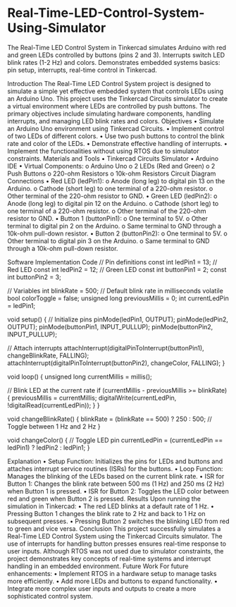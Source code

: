 # Real-Time-LED-Control-System-Using-Simulator
The Real-Time LED Control System in Tinkercad simulates Arduino with red and green LEDs controlled by buttons (pins 2 and 3). Interrupts switch LED blink rates (1-2 Hz) and colors. Demonstrates embedded systems basics: pin setup, interrupts, real-time control in Tinkercad.

Introduction
The Real-Time LED Control System project is designed to simulate a simple yet effective embedded system that controls LEDs using an Arduino Uno. This project uses the Tinkercad Circuits simulator to create a virtual environment where LEDs are controlled by push buttons. The primary objectives include simulating hardware components, handling interrupts, and managing LED blink rates and colors.
Objectives
•	Simulate an Arduino Uno environment using Tinkercad Circuits.
•	Implement control of two LEDs of different colors.
•	Use two push buttons to control the blink rate and color of the LEDs.
•	Demonstrate effective handling of interrupts.
•	Implement the functionalities without using RTOS due to simulator constraints.
Materials and Tools
•	Tinkercad Circuits Simulator
•	Arduino IDE
•	Virtual Components:
o	Arduino Uno
o	2 LEDs (Red and Green)
o	2 Push Buttons
o	220-ohm Resistors
o	10k-ohm Resistors
Circuit Diagram
Connections
•	Red LED (ledPin1):
o	Anode (long leg) to digital pin 13 on the Arduino.
o	Cathode (short leg) to one terminal of a 220-ohm resistor.
o	Other terminal of the 220-ohm resistor to GND.
•	Green LED (ledPin2):
o	Anode (long leg) to digital pin 12 on the Arduino.
o	Cathode (short leg) to one terminal of a 220-ohm resistor.
o	Other terminal of the 220-ohm resistor to GND.
•	Button 1 (buttonPin1):
o	One terminal to 5V.
o	Other terminal to digital pin 2 on the Arduino.
o	Same terminal to GND through a 10k-ohm pull-down resistor.
•	Button 2 (buttonPin2):
o	One terminal to 5V.
o	Other terminal to digital pin 3 on the Arduino.
o	Same terminal to GND through a 10k-ohm pull-down resistor.

 
Software Implementation
Code
// Pin definitions
const int ledPin1 = 13; // Red LED
const int ledPin2 = 12; // Green LED
const int buttonPin1 = 2;
const int buttonPin2 = 3;

// Variables
int blinkRate = 500; // Default blink rate in milliseconds
volatile bool colorToggle = false;
unsigned long previousMillis = 0;
int currentLedPin = ledPin1;

void setup() {
  // Initialize pins
  pinMode(ledPin1, OUTPUT);
  pinMode(ledPin2, OUTPUT);
  pinMode(buttonPin1, INPUT_PULLUP);
  pinMode(buttonPin2, INPUT_PULLUP);

  // Attach interrupts
  attachInterrupt(digitalPinToInterrupt(buttonPin1), changeBlinkRate, FALLING);
  attachInterrupt(digitalPinToInterrupt(buttonPin2), changeColor, FALLING);
}

void loop() {
  unsigned long currentMillis = millis();

  // Blink LED at the current rate
  if (currentMillis - previousMillis >= blinkRate) {
    previousMillis = currentMillis;
    digitalWrite(currentLedPin, !digitalRead(currentLedPin));
  }
}

void changeBlinkRate() {
  blinkRate = (blinkRate == 500) ? 250 : 500; // Toggle between 1 Hz and 2 Hz
}

void changeColor() {
  // Toggle LED pin
  currentLedPin = (currentLedPin == ledPin1) ? ledPin2 : ledPin1;
}

Explanation
•	Setup Function: Initializes the pins for LEDs and buttons and attaches interrupt service routines (ISRs) for the buttons.
•	Loop Function: Manages the blinking of the LEDs based on the current blink rate.
•	ISR for Button 1: Changes the blink rate between 500 ms (1 Hz) and 250 ms (2 Hz) when Button 1 is pressed.
•	ISR for Button 2: Toggles the LED color between red and green when Button 2 is pressed.
Results
Upon running the simulation in Tinkercad:
•	The red LED blinks at a default rate of 1 Hz.
•	Pressing Button 1 changes the blink rate to 2 Hz and back to 1 Hz on subsequent presses.
•	Pressing Button 2 switches the blinking LED from red to green and vice versa.
Conclusion
This project successfully simulates a Real-Time LED Control System using the Tinkercad Circuits simulator. The use of interrupts for handling button presses ensures real-time response to user inputs. Although RTOS was not used due to simulator constraints, the project demonstrates key concepts of real-time systems and interrupt handling in an embedded environment.
Future Work
For future enhancements:
•	Implement RTOS in a hardware setup to manage tasks more efficiently.
•	Add more LEDs and buttons to expand functionality.
•	Integrate more complex user inputs and outputs to create a more sophisticated control system.
